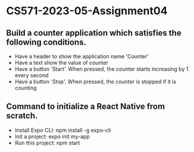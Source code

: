 # CS571-2023-05-Assignment04

## Build a counter application which satisfies the following conditions.
- Have a header to show the application name 'Counter'
- Have a text show the value of counter
- Have a button 'Start'. When pressed, the counter starts increasing by 1 every second
- Have a button 'Stop'. When pressed, the counter is stopped if it is counting

## Command to initialize a React Native from scratch.
- Install Expo CLI: npm install -g expo-cli
- Init a project: expo init my-app
- Run this project: npm start
